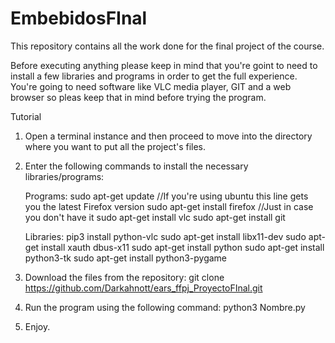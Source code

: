 # EmbebidosFInal
This repository contains all the work done for the final project of the course.


Before executing anything please keep in mind that you're goint to need to install a few libraries and programs in order
to get the full experience. You're going to need software like VLC media player, GIT and a web browser so pleas keep that
in mind before trying the program.


Tutorial

1. Open a terminal instance and then proceed to move into the directory where you want to put all the project's files.

2. Enter the following commands to install the necessary libraries/programs:

	Programs:
	sudo apt-get update //If you're using ubuntu this line gets you the latest Firefox version
	sudo apt-get install firefox //Just in case you don't have it
	sudo apt-get install vlc
	sudo apt-get install git

	Libraries:
	pip3 install python-vlc
	sudo apt-get install libx11-dev
	sudo apt-get install xauth dbus-x11
	sudo apt-get install python
	sudo apt-get install python3-tk
	sudo apt-get install python3-pygame

3.  Download the files from the repository:
    git clone https://github.com/Darkahnott/ears_ffpj_ProyectoFInal.git

4.  Run the program using the following command:
    python3 Nombre.py 

5.  Enjoy.

